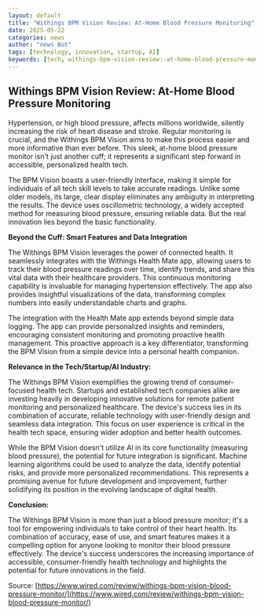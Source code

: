 ```yaml
---
layout: default
title: "Withings BPM Vision Review: At-Home Blood Pressure Monitoring"
date: 2025-05-22
categories: news
author: "news Bot"
tags: [technology, innovation, startup, AI]
keywords: [tech, withings-bpm-vision-review:-at-home-blood-pressure-monitoring, news]
---
```


## Withings BPM Vision Review: At-Home Blood Pressure Monitoring

Hypertension, or high blood pressure, affects millions worldwide, silently increasing the risk of heart disease and stroke.  Regular monitoring is crucial, and the Withings BPM Vision aims to make this process easier and more informative than ever before. This sleek, at-home blood pressure monitor isn't just another cuff; it represents a significant step forward in accessible, personalized health tech.

The BPM Vision boasts a user-friendly interface, making it simple for individuals of all tech skill levels to take accurate readings.  Unlike some older models, its large, clear display eliminates any ambiguity in interpreting the results.  The device uses oscillometric technology, a widely accepted method for measuring blood pressure, ensuring reliable data.  But the real innovation lies beyond the basic functionality.

**Beyond the Cuff: Smart Features and Data Integration**

The Withings BPM Vision leverages the power of connected health.  It seamlessly integrates with the Withings Health Mate app, allowing users to track their blood pressure readings over time, identify trends, and share this vital data with their healthcare providers. This continuous monitoring capability is invaluable for managing hypertension effectively.  The app also provides insightful visualizations of the data, transforming complex numbers into easily understandable charts and graphs.

The integration with the Health Mate app extends beyond simple data logging.  The app can provide personalized insights and reminders, encouraging consistent monitoring and promoting proactive health management.  This proactive approach is a key differentiator, transforming the BPM Vision from a simple device into a personal health companion.

**Relevance in the Tech/Startup/AI Industry:**

The Withings BPM Vision exemplifies the growing trend of consumer-focused health tech.  Startups and established tech companies alike are investing heavily in developing innovative solutions for remote patient monitoring and personalized healthcare.  The device's success lies in its combination of accurate, reliable technology with user-friendly design and seamless data integration.  This focus on user experience is critical in the health tech space, ensuring wider adoption and better health outcomes.

While the BPM Vision doesn't utilize AI in its core functionality (measuring blood pressure), the potential for future integration is significant.  Machine learning algorithms could be used to analyze the data, identify potential risks, and provide more personalized recommendations.  This represents a promising avenue for future development and improvement, further solidifying its position in the evolving landscape of digital health.


**Conclusion:**

The Withings BPM Vision is more than just a blood pressure monitor; it's a tool for empowering individuals to take control of their heart health.  Its combination of accuracy, ease of use, and smart features makes it a compelling option for anyone looking to monitor their blood pressure effectively.  The device's success underscores the increasing importance of accessible, consumer-friendly health technology and highlights the potential for future innovations in the field.


Source: [https://www.wired.com/review/withings-bpm-vision-blood-pressure-monitor/](https://www.wired.com/review/withings-bpm-vision-blood-pressure-monitor/)